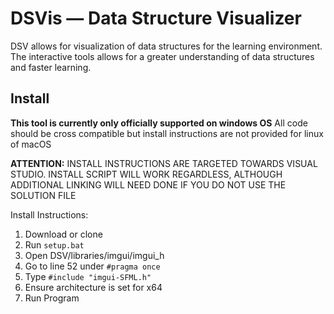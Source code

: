 # DSVis — Data Structure Visualizer

DSV allows for visualization of data structures for the learning environment. The interactive tools allows for a greater understanding of data structures and faster learning.

## Install

**This tool is currently only officially supported on windows OS**
All code should be cross compatible but install instructions are not provided for linux of macOS

**ATTENTION:**
INSTALL INSTRUCTIONS ARE TARGETED TOWARDS VISUAL STUDIO. INSTALL SCRIPT WILL WORK REGARDLESS, ALTHOUGH ADDITIONAL LINKING WILL NEED DONE IF YOU DO NOT USE THE SOLUTION FILE

Install Instructions:
1. Download or clone
2. Run `setup.bat`
3. Open DSV/libraries/imgui/imgui_h
4. Go to line 52 under `#pragma once`
5. Type `#include "imgui-SFML.h"`
6. Ensure architecture is set for x64
7. Run Program
